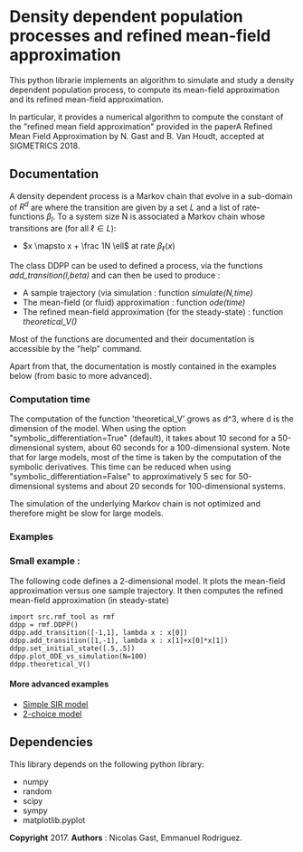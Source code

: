 # Density dependent population processes and refined mean-field approximation


This python librarie implements an algorithm to simulate and study a
density dependent population process, to compute its mean-field
approximation and its refined mean-field approximation.

In particular, it provides a numerical algorithm to compute the constant of the "refined mean field approximation" provided in the paperA Refined Mean Field Approximation [](https://hal.inria.fr/hal-01622054/document) by N. Gast and B. Van Houdt, accepted at SIGMETRICS 2018. 


## Documentation

A density dependent process is a Markov chain that evolve in a sub-domain of $R^d$ are where the transition are given by a set $L$ and a list of rate-functions $\beta_l$. To a system size N is associated a Markov chain whose transitions are (for all $\ell\in L$):

* $x \mapsto x + \frac 1N \ell$ at rate $\beta_\ell(x)$

The class DDPP can be used to defined a process, via the functions *add_transition(l,beta)* and can then be used to produce :

* A sample trajectory (via simulation : function *simulate(N,time)*
* The mean-field (or fluid) approximation : function *ode(time)*
* The refined mean-field approximation (for the steady-state) : function *theoretical_V()*

Most of the functions are documented and their documentation is
accessible by the "help" command.

Apart from that, the documentation is mostly contained in the examples
below (from basic to more advanced). 

### Computation time

The computation of the function 'theoretical_V' grows as d^3, where d is the dimension of the model. When using the option "symbolic_differentiation=True" (default), it takes about 10 second for a 50-dimensional system, about 60 seconds for a 100-dimensional system. Note that for large models, most of the time is taken by the computation of the symbolic derivatives. This time can be reduced when using "symbolic_differentiation=False" to approximatively 5 sec for 50-dimensional systems and about 20 seconds for 100-dimensional systems. 

The simulation of the underlying Markov chain is not optimized and therefore might be slow for large models. 

### Examples

### Small example :
The following code defines a 2-dimensional model. It plots the mean-field approximation versus one sample trajectory. It then computes the refined mean-field approximation (in steady-state)

```
import src.rmf_tool as rmf
ddpp = rmf.DDPP()
ddpp.add_transition([-1,1], lambda x : x[0])
ddpp.add_transition([1,-1], lambda x : x[1]+x[0]*x[1])
ddpp.set_initial_state([.5,.5])
ddpp.plot_ODE_vs_simulation(N=100)
ddpp.theoretical_V()
```

#### More advanced examples

* [Simple SIR model](BasicExample_SIR.ipynb)
* [2-choice model](Example_2choice.ipynb) 

## Dependencies

This library depends on the following python library:

* numpy
* random
* scipy
* sympy 
* matplotlib.pyplot

**Copyright** 2017. **Authors** : Nicolas Gast, Emmanuel Rodriguez.
